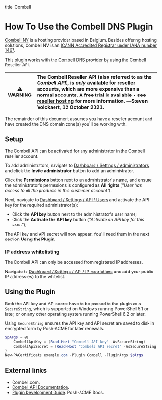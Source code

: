 title: Combell

# How To Use the Combell DNS Plugin

[Combell NV][1] is a hosting provider based in Belgium. Besides offering hosting solutions, Combell NV is an 
[ICANN Accredited Registrar under IANA number 1467](https://www.icann.org/en/accredited-registrars?sort-direction=asc&sort-param=name&page=1&iana-number=1467&country=Belgium).

This plugin works with the [Combell][1] DNS provider by using the Combell Reseller API.

| **:warning: WARNING** | The Combell Reseller API (also referred to as the _Combell API_), is _only_ available for reseller accounts, which are more expensive than a normal accounts. A free trial is available - see [reseller hosting](https://www.combell.com/en/reseller-hosting) for more information. ―Steven Volckaert, 12 October 2021. |
| :---: | :--- |

The remainder of this document assumes you have a reseller account and have created the DNS domain zone(s) you'll be
working with.

## Setup

The Combell API can be activated for any administrator in the Combell reseller account.

To add administrators, navigate to [Dashboard / Settings / Administrators](https://my.combell.com/en/user-management/administrators), and click the **Invite administrator** button to add an administrator.

Click the **Permissions** button next to an administrator's name, and ensure the administrator's permssions is configured as **All rights** (_"User <UserName> has access to all the products in this customer account"_).

Next, navigate to [Dashboard / Settings / API / Users](https://my.combell.com/en/settings/api/users) and activate the
API key for the required administrator(s):
- Click the **API key** button next to the administrator's user name;
- Click the **Activate the API key** button (_"Activate an API key for this user."_);

The API key and API secret will now appear. You'll need them in the next section **Using the Plugin**.

### IP address whitelisting

The Combell API can only be accessed from registered IP addresses.

Navigate to [Dashboard / Settings / API / IP restrictions](https://my.combell.com/en/settings/api/ip-restrictions) and
add your public IP address(es) to the whitelist.

## Using the Plugin

Both the API key and API secret have to be passed to the plugin as a `SecureString`, which is supported on Windows
running PowerShell 5.1 or later, or on any other operating system running PowerShell 6.2 or later.

Using `SecureString` ensures the API key and API secret are saved to disk in encrypted form by Posh-ACME for later
renewals.

``` powershell
$pArgs = @{
    CombellApiKey = (Read-Host "Combell API key" -AsSecureString)
    CombellApiSecret = (Read-Host "Combell API secret" -AsSecureString)
}
New-PACertificate example.com -Plugin Combell -PluginArgs $pArgs
```

## External links

- [Combell.com][1].
- [Combell API Documentation][2].
- [Plugin Development Guide][3]. Posh-ACME Docs.

[1]: https://www.combell.com/
[2]: https://api.combell.com/v2/documentation
[3]: https://poshac.me/docs/v4/Plugins/Plugin-Development-Guide/
